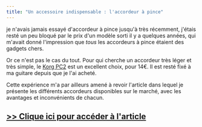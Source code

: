 ```yaml
---
title: "Un accessoire indispensable : l'accordeur à pince"
---
```


je n'avais jamais essayé d'accordeur à pince jusqu'à très récemment, j'étais 
resté un peu bloqué par le prix d'un modèle sorti il y a quelques années, qui 
m'avait donné l'impression que *tous* les accordeurs à pince étaient des 
gadgets chers.

Or ce n'est pas le cas du tout. Pour qui cherche un accordeur très léger et 
très simple, le [Korg PC2][pc2] est un excellent choix, pour 14€. Il est resté 
fixé à ma guitare depuis que je l'ai acheté.

Cette expérience m'a par ailleurs amené à revoir l'article dans lequel je 
présente les différents accordeurs disponibles sur le marché, avec les 
avantages et inconvénients de chacun.

## [>> Clique ici pour accéder à l'article][article]

[pc2]:https://www.secretsdemusiciens.com/liens/korg-pc2/
[article]:https://www.accordersaguitare.com/acheter-un-accordeur/
